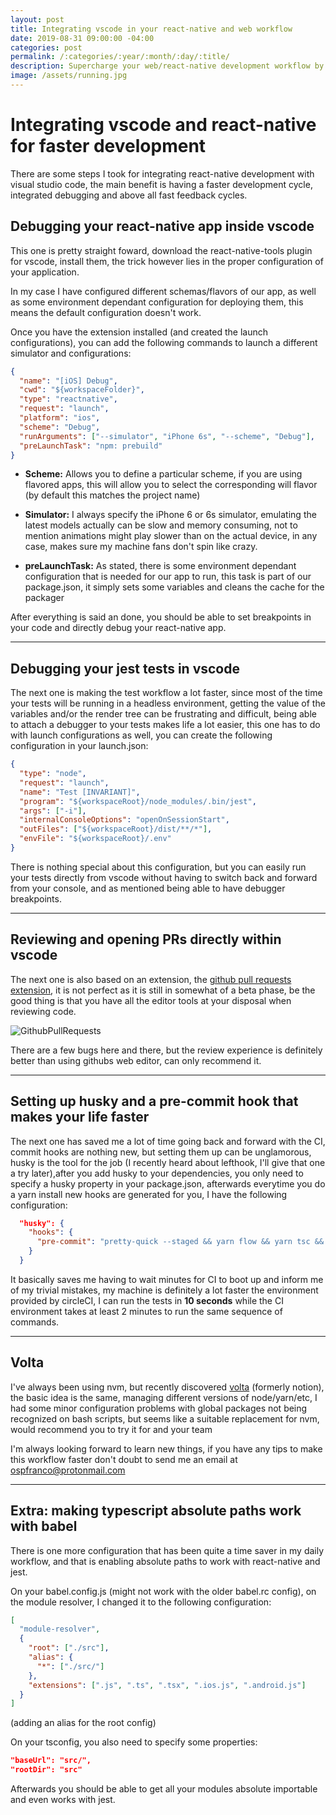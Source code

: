 ```yaml
---
layout: post
title: Integrating vscode in your react-native and web workflow
date: 2019-08-31 09:00:00 -04:00
categories: post
permalink: /:categories/:year/:month/:day/:title/
description: Supercharge your web/react-native development workflow by using a few plugins
image: /assets/running.jpg
---
```


# Integrating vscode and react-native for faster development

There are some steps I took for integrating react-native development with visual studio code, the main benefit is having a faster development cycle, integrated debugging and above all fast feedback cycles.

## Debugging your react-native app inside vscode

This one is pretty straight foward, download the react-native-tools plugin for vscode, install them, the trick however lies in the proper configuration of your application.

In my case I have configured different schemas/flavors of our app, as well as some environment dependant configuration for deploying them, this means the default configuration doesn't work.

Once you have the extension installed (and created the launch configurations), you can add the following commands to launch a different simulator and configurations:

```json
{
  "name": "[iOS] Debug",
  "cwd": "${workspaceFolder}",
  "type": "reactnative",
  "request": "launch",
  "platform": "ios",
  "scheme": "Debug",
  "runArguments": ["--simulator", "iPhone 6s", "--scheme", "Debug"],
  "preLaunchTask": "npm: prebuild"
}
```

- **Scheme:** Allows you to define a particular scheme, if you are using flavored apps, this will allow you to select the corresponding will flavor (by default this matches the project name)

- **Simulator:** I always specify the iPhone 6 or 6s simulator, emulating the latest models actually can be slow and memory consuming, not to mention animations might play slower than on the actual device, in any case, makes sure my machine fans don't spin like crazy.

- **preLaunchTask:** As stated, there is some environment dependant configuration that is needed for our app to run, this task is part of our package.json, it simply sets some variables and cleans the cache for the packager

After everything is said an done, you should be able to set breakpoints in your code and directly debug your react-native app.

---

## Debugging your jest tests in vscode

The next one is making the test workflow a lot faster, since most of the time your tests will be running in a headless environment, getting the value of the variables and/or the render tree can be frustrating and difficult, being able to attach a debugger to your tests makes life a lot easier, this one has to do with launch configurations as well, you can create the following configuration in your launch.json:

```json
{
  "type": "node",
  "request": "launch",
  "name": "Test [INVARIANT]",
  "program": "${workspaceRoot}/node_modules/.bin/jest",
  "args": ["-i"],
  "internalConsoleOptions": "openOnSessionStart",
  "outFiles": ["${workspaceRoot}/dist/**/*"],
  "envFile": "${workspaceRoot}/.env"
}
```

There is nothing special about this configuration, but you can easily run your tests directly from vscode without having to switch back and forward from your console, and as mentioned being able to have debugger breakpoints.

---

## Reviewing and opening PRs directly within vscode

The next one is also based on an extension, the [github pull requests extension](https://code.visualstudio.com/blogs/2018/09/10/introducing-github-pullrequests), it is not perfect as it is still in somewhat of a beta phase, be the good thing is that you have all the editor tools at your disposal when reviewing code.

![GithubPullRequests]({{site.url}}/assets/gh-pr.png "GithubPullRequests")

There are a few bugs here and there, but the review experience is definitely better than using githubs web editor, can only recommend it.

---

## Setting up husky and a pre-commit hook that makes your life faster

The next one has saved me a lot of time going back and forward with the CI, commit hooks are nothing new, but setting them up can be unglamorous, husky is the tool for the job (I recently heard about lefthook, I'll give that one a try later),after you add husky to your dependencies, you only need to specify a husky property in your package.json, afterwards everytime you do a yarn install new hooks are generated for you, I have the following configuration:

```json
  "husky": {
    "hooks": {
      "pre-commit": "pretty-quick --staged && yarn flow && yarn tsc && yarn test:invariant"
    }
  }
```

It basically saves me having to wait minutes for CI to boot up and inform me of my trivial mistakes, my machine is definitely a lot faster the environment provided by circleCI, I can run the tests in **10 seconds** while the CI environment takes at least 2 minutes to run the same sequence of commands.

---

## Volta

I've always been using nvm, but recently discovered [volta](https://volta.sh) (formerly notion), the basic idea is the same, managing different versions of node/yarn/etc, I had some minor configuration problems with global packages not being recognized on bash scripts, but seems like a suitable replacement for nvm, would recommend you to try it for and your team

I'm always looking forward to learn new things, if you have any tips to make this workflow faster don't doubt to send me an email at ospfranco@protonmail.com

---

## Extra: making typescript absolute paths work with babel

There is one more configuration that has been quite a time saver in my daily workflow, and that is enabling absolute paths to work with react-native and jest.

On your babel.config.js (might not work with the older babel.rc config), on the module resolver, I changed it to the following configuration:

```json
[
  "module-resolver",
  {
    "root": ["./src"],
    "alias": {
      "*": ["./src/"]
    },
    "extensions": [".js", ".ts", ".tsx", ".ios.js", ".android.js"]
  }
]
```

(adding an alias for the root config)

On your tsconfig, you also need to specify some properties:

```json
"baseUrl": "src/",
"rootDir": "src"
```

Afterwards you should be able to get all your modules absolute importable and even works with jest.
